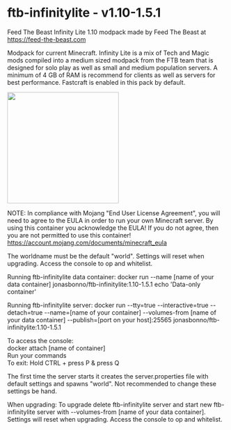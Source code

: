 # ftb-infinitylite - v1.10-1.5.1
Feed The Beast Infinity Lite 1.10 modpack
made by Feed The Beast at https://feed-the-beast.com

Modpack for current Minecraft.
Infinity Lite is a mix of Tech and Magic mods compiled into a medium sized modpack from the FTB team that is designed for solo play as well as small and medium population servers.
A minimum of 4 GB of RAM is recommend for clients as well as servers for best performance.
Fastcraft is enabled in this pack by default.

<img src="http://media-elerium.cursecdn.com/avatars/54/737/636137851254751600.png" width="256" height="256">

NOTE: In compliance with Mojang "End User License Agreement", you will need to agree to the EULA in order to run your own Minecraft server. By using this container you acknowledge the EULA! If you do not agree, then you are not permitted to use this container!
https://account.mojang.com/documents/minecraft_eula

The worldname must be the default "world". 
Settings will reset when upgrading.
Access the console to op and whitelist.

Running ftb-infinitylite data container:
docker run --name [name of your data container] jonasbonno/ftb-infinitylite:1.10-1.5.1 echo 'Data-only container'

Running ftb-infinitylite server:
docker run --tty=true --interactive=true --detach=true --name=[name of your container] --volumes-from [name of your data container] --publish=[port on your host]:25565 jonasbonno/ftb-infinitylite:1.10-1.5.1

To access the console:
</br>docker attach [name of container]
</br>Run your commands
</br>To exit: Hold CTRL + press P & press Q

The first time the server starts it creates the server.properties file with default settings and spawns "world". 
Not recommended to change these settings be hand.

When upgrading:
To upgrade delete ftb-infinitylite server and start new ftb-infinitylite server with --volumes-from [name of your data container].
Settings will reset when upgrading.
Access the console to op and whitelist.
